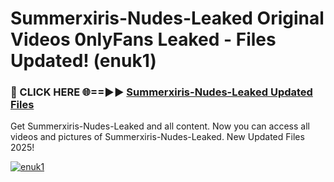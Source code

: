# Summerxiris-Nudes-Leaked Original Videos 0nlyFans Leaked - Files Updated! (enuk1)

<h3>🔴 CLICK HERE 🌐==►► <a href="https://tinyurl.com/4mcuefdz" rel="nofollow">Summerxiris-Nudes-Leaked Updated Files</a></h3>

Get Summerxiris-Nudes-Leaked and all content. Now you can access all videos and pictures of Summerxiris-Nudes-Leaked. New Updated Files 2025!

[![enuk1](https://i.imgur.com/StAQSOY.gif)](https://tinyurl.com/4mcuefdz)

